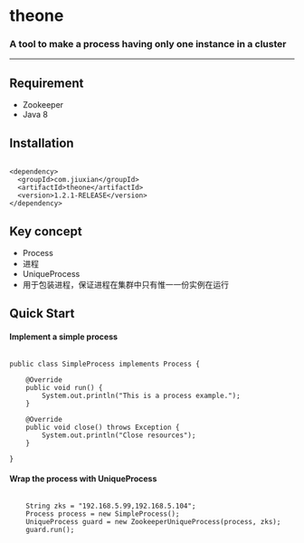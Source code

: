 # theone
<h3>A tool to make a process having only one instance in a cluster</h3>

<hr>

## Requirement

* Zookeeper
* Java 8
 
## Installation
<pre><code>
&lt;dependency&gt;
  &lt;groupId&gt;com.jiuxian&lt;/groupId&gt;
  &lt;artifactId&gt;theone&lt;/artifactId&gt;
  &lt;version&gt;1.2.1-RELEASE&lt;/version&gt;
&lt;/dependency&gt;
</code></pre>

## Key concept

* Process
 * 进程
* UniqueProcess
 * 用于包装进程，保证进程在集群中只有惟一一份实例在运行


## Quick Start

#### Implement a simple process
<pre><code>
public class SimpleProcess implements Process {
    
	@Override
	public void run() {
		System.out.println("This is a process example.");
	}

	@Override
	public void close() throws Exception {
		System.out.println("Close resources");
	}

}
</code></pre>

#### Wrap the process with UniqueProcess
<pre><code>
	String zks = "192.168.5.99,192.168.5.104";
	Process process = new SimpleProcess();
	UniqueProcess guard = new ZookeeperUniqueProcess(process, zks);
	guard.run();
</code></pre>
